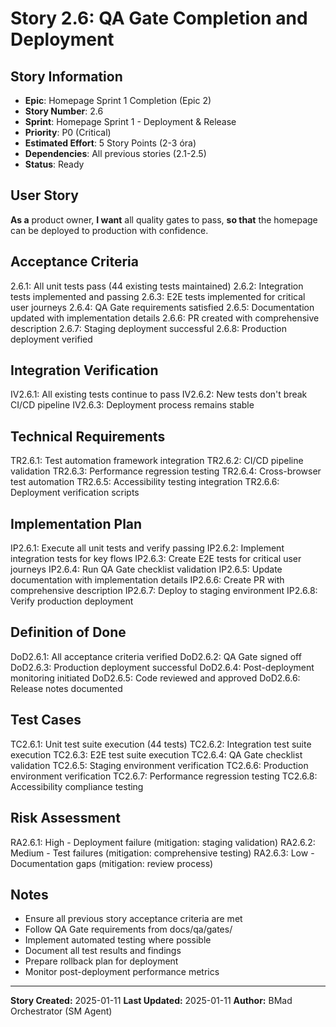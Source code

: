 # Story 2.6: QA Gate Completion and Deployment

## Story Information

- **Epic**: Homepage Sprint 1 Completion (Epic 2)
- **Story Number**: 2.6
- **Sprint**: Homepage Sprint 1 - Deployment & Release
- **Priority**: P0 (Critical)
- **Estimated Effort**: 5 Story Points (2-3 óra)
- **Dependencies**: All previous stories (2.1-2.5)
- **Status**: Ready

## User Story

**As a** product owner,
**I want** all quality gates to pass,
**so that** the homepage can be deployed to production with confidence.

## Acceptance Criteria

2.6.1: All unit tests pass (44 existing tests maintained)
2.6.2: Integration tests implemented and passing
2.6.3: E2E tests implemented for critical user journeys
2.6.4: QA Gate requirements satisfied
2.6.5: Documentation updated with implementation details
2.6.6: PR created with comprehensive description
2.6.7: Staging deployment successful
2.6.8: Production deployment verified

## Integration Verification

IV2.6.1: All existing tests continue to pass
IV2.6.2: New tests don't break CI/CD pipeline
IV2.6.3: Deployment process remains stable

## Technical Requirements

TR2.6.1: Test automation framework integration
TR2.6.2: CI/CD pipeline validation
TR2.6.3: Performance regression testing
TR2.6.4: Cross-browser test automation
TR2.6.5: Accessibility testing integration
TR2.6.6: Deployment verification scripts

## Implementation Plan

IP2.6.1: Execute all unit tests and verify passing
IP2.6.2: Implement integration tests for key flows
IP2.6.3: Create E2E tests for critical user journeys
IP2.6.4: Run QA Gate checklist validation
IP2.6.5: Update documentation with implementation details
IP2.6.6: Create PR with comprehensive description
IP2.6.7: Deploy to staging environment
IP2.6.8: Verify production deployment

## Definition of Done

DoD2.6.1: All acceptance criteria verified
DoD2.6.2: QA Gate signed off
DoD2.6.3: Production deployment successful
DoD2.6.4: Post-deployment monitoring initiated
DoD2.6.5: Code reviewed and approved
DoD2.6.6: Release notes documented

## Test Cases

TC2.6.1: Unit test suite execution (44 tests)
TC2.6.2: Integration test suite execution
TC2.6.3: E2E test suite execution
TC2.6.4: QA Gate checklist validation
TC2.6.5: Staging environment verification
TC2.6.6: Production environment verification
TC2.6.7: Performance regression testing
TC2.6.8: Accessibility compliance testing

## Risk Assessment

RA2.6.1: High - Deployment failure (mitigation: staging validation)
RA2.6.2: Medium - Test failures (mitigation: comprehensive testing)
RA2.6.3: Low - Documentation gaps (mitigation: review process)

## Notes

- Ensure all previous story acceptance criteria are met
- Follow QA Gate requirements from docs/qa/gates/
- Implement automated testing where possible
- Document all test results and findings
- Prepare rollback plan for deployment
- Monitor post-deployment performance metrics

---

**Story Created:** 2025-01-11
**Last Updated:** 2025-01-11
**Author:** BMad Orchestrator (SM Agent)
